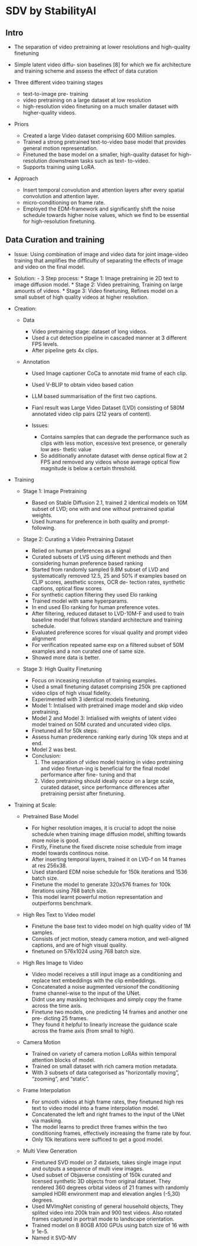 # SDV by StabilityAI

## Intro
- The separation of video pretraining at lower resolutions and high-quality finetuning
- Simple latent video diffu- sion baselines [8] for which we fix architecture and training scheme and assess the effect of data curation 
- Three different video training stages 
    - text-to-image pre- training 
    - video pretraining on a large dataset at low resolution 
    - high-resolution video finetuning on a much smaller dataset with higher-quality videos.

- Priors
    - Created a large Video dataset comprising 600 Million samples.
    - Trained a strong pretrained text-to-video base model that provides general motion representation.
    - Finetuned the base model on a smaller, high-quality dataset for high-resolution downstream tasks such as text- to-video.
    - Supports training using LoRA.

- Approach
    - Insert temporal convolution and attention layers after every spatial convolution and attention layer.
    - micro-conditioning on frame rate.
    - Employed the EDM-framework and significantly shift the noise schedule towards higher noise values, which we find to be essential for high-resolution finetuning.

## Data Curation and training

- Issue: Using combination of image and video data for joint image-video training that amplifies the difficulty of separating the effects of image and video on the final model.
- Solution:
        - 3 Step process:
        * Stage 1: Image pretraining ie 2D text to image diffusion model.
        * Stage 2: Video pretraining, Training on large amounts of videos.
        * Stage 3: Video finetuning, Refines model on a small subset of high quality videos at higher resolution.

- Creation:
    - Data
        - Video pretraining stage: dataset of long videos.
        - Used a cut detection pipeline in cascaded manner at 3 different FPS levels.
        - After pipeline gets 4x clips.

    - Annotation
        - Used Image captioner CoCa to annotate mid frame of each clip.
        - Used V-BLIP to obtain video based cation
        - LLM based summarisation of the first two captions.
        - Fianl result was Large Video Dataset (LVD) consisting of 580M annotated video clip pairs (212 years of content).

        - Issues:
            - Contains samples that can degrade the performance such as clips with less motion, excessive text presence, or generally low aes- thetic value
            - So additionally annotate dataset with dense optical flow at 2 FPS and removed any videos whose average optical flow magnitude is below a certain threshold.

- Training
    - Stage 1: Image Pretraining
        - Based on Stable Diffusion 2.1, trained 2 identical models on 10M subset of LVD; one with and one without pretrained spatial weights.
        - Used humans for preference in both quality and prompt-following.
    
    - Stage 2:  Curating a Video Pretraining Dataset
        - Relied on human preferences as a signal
        - Curated subsets of LVS using different methods and then considering human preference based ranking 
        - Started from randomly sampled 9.8M subset of LVD and systematically removed 12.5, 25 and 50% if examples based on CLIP scores, aesthetic scores, OCR de- tection rates, synthetic captions, optical flow scores
        - For synthetic caption filtering they used Elo ranking
        - Trained model with same hyperparams.
        - In end used Elo ranking for human preference votes.
        - After filtering, reduced dataset to LVD-10M-F and used to train baseline model that follows standard architecture and training schedule.
        - Evaluated preference scores for visual quality and prompt video alignment
        - For verification repeated same exp on a filtered subset of 50M examples and a non curated one of same size.
        - Showed more data is better.
    
    - Stage 3: High Quality Finetuning
        - Focus on inceasing resolution of training examples.
        - Used a small finetuning dataset comprising 250k pre captioned video clips of high visual fidelity.
        - Experimented with 3 identical models finetuning.
        - Model 1: Intialised with pretrained image model and skip video pretraining.
        - Model 2 and Model 3: Intialised with weights of latent video model trained on 50M curated and uncurated video clips.
        - Finetuned all for 50k steps.
        - Assess human prederence ranking early during 10k steps and at end.
        - Model 2 was best.
        - Conclusion: 
            1. The separation of video model training in video pretraining and video finetun-ing is beneficial for the final model performance after fine- tuning and that
            2. Video pretraining should ideally occur on a large scale, curated dataset, since performance differences after pretraining persist after finetuning.
    
- Training at Scale:
    - Pretrained Base Model
        - For higher resolution images, it is crucial to adopt the noise schedule when training image diffusion model, shifting towards more noise is good.
        - Firstly, Finetune the fixed discrete noise schedule from image model towards continous noise.
        - After inserting temporal layers, trained it on LVD-f on 14 frames at res 256x38.
        - Used standard EDM noise schedule for 150k iterations and 1536 batch size.
        - Finetune the model to generate 320x576 frames for 100k iterations using 768 batch size.
        - This model learnt powerful motion representation and outperforms benchmark.
    - High Res Text to Video model
        - Finetune the base text to video model on high quality video of 1M samples.
        - Consists of ject motion, steady camera motion, and well-aligned captions, and are of high visual quality.
        - finetuned on 576x1024 using 768 batch size.
    - High Res Image to Video
        - Video model receives a still input image as a conditioning and replace text embeddings with the clip embeddings.
        - Concatenated a noise augmented versionof the conditioning frame channel-wise to the input of the UNet.
        - Didnt use any masking techniques and simply copy the frame across the time axis.
        - Finetune two models, one predicting 14 frames and another one pre- dicting 25 frames.
        - They found it helpful to linearly increase the guidance scale across the frame axis (from small to high).

    - Camera Motion
        - Trained on variety of camera motion LoRAs within temporal attention blocks of model.
        - Trained on small dataset with rich camera motion metadata.
        - With 3 subsets of data categorised as "horizontally moving”, “zooming”, and “static”.
    
    - Frame Interpolation
        - For smooth videos at high frame rates, they finetuned high res text to video model into a frame interpolation model.
        - Concatenated the left and right frames to the input of the UNet via masking.
        - The model learns to predict three frames within the two conditioning frames, effectively increasing the frame rate by four.
        - Only 10k iterations were sufficed to get a good model.
    
    - Multi View Generation
        - Finetuned SVD model on 2 datasets, takes single image input and outputs a sequence of multi view images.
        - Used subset of Objaverse consisting of 150k curated and licensed synthetic 3D objects from original dataset. They rendered 360 degrees orbital videos of 21 frames with randomly sampled HDRI environment map and elevation angles (-5,30) degrees.
        - Used MVImgNet conisting of general household objects, They splited video into 200k train and 900 test videos. Also rotated frames captured in portrait mode to landscape orientation.
        - Trained model on 8 80GB A100 GPUs using batch size of 16 with lr 1e-5.
        - Named it SVD-MV
        